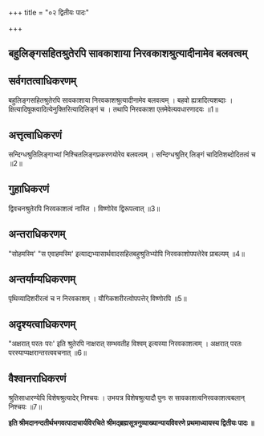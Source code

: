 +++
title = "०२ द्वितीयः पादः"

+++


## बहुलिङ्गसहितश्रुतेरपि सावकाशाया निरवकाशश्रुत्यादीनामेव बलवत्वम्

## सर्वगतत्वाधिकरणम्

बहुलिङ्गसहितश्रुतेरपि सावकाशाया निरवकाशश्रुत्यादीनामेव बलवत्वम् । बहवो ह्यत्रादित्यशब्दाः । क्षित्यादिषूक्त्वादित्येनुक्तिरित्यादिलिङ्गं च । तथापि निरवकाशा एतमेवेत्यवधारणादयः ॥1॥

## अत्तृत्वाधिकरणं

सन्दिग्धश्रुतिलिङ्गाभ्यां निश्चितलिङ्गप्रकरणयोरेव बलवत्वम् । सन्दिग्धश्रुतिर् लिङ्गं चादितिशब्दोदितत्वं च ॥2॥

## गुहाधिकरणं

द्विवचनश्रुतेरपि निरवकाशत्वं नास्ति । विष्णोरेव द्विरूपत्वात् ॥3॥

## अन्तराधिकरणम्

"सोहमस्मि' "स एवाहमस्मि' इत्याद्यभ्यासार्थवादसहितबहुश्रुतिभ्योपि निरवकाशोपपत्तेरेव प्राबल्यम् ॥4॥

## अन्तर्याम्यधिकरणम्

पृथिव्यादिशरीरत्वं च न निरवकाशम् । यौगिकशरीरत्वोपपत्तेर् विष्णोरपि ॥5॥

## अदृश्यत्वाधिकरणम्

"अक्षरात् परतः परः' इति श्रुतेरपि नाक्षरात् सम्भवतीह विश्वम् इत्यस्या निरवकाशत्वम् । अक्षरात् परतः परस्याप्यक्षरान्तरत्ववचनात् ॥6॥

## वैश्वानराधिकरणं

श्रुतिसाधारण्येपि विशेषश्रुत्यादेर् निश्चयः । उभयत्र विशेषश्रुत्यादौ पुनः स सावकाशत्वनिरवकाशत्वबलान् निश्चयः ॥7॥

**इति श्रीमदानन्दतीर्थभगवत्पादाचार्यविरचिते श्रीमद्ब्रह्मसूत्रनुव्याख्यान्यायविवरणे प्रथमाध्यायस्य द्वितीयः पादः ॥**

